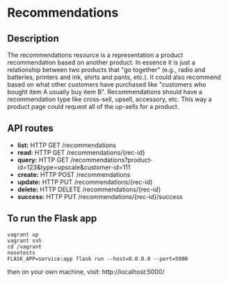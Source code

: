 # Recommendations

## Description

The recommendations resource is a representation a product recommendation based on another product. In essence it is just a relationship between two products that "go together" (e.g., radio and batteries, printers and ink, shirts and pants, etc.). It could also recommend based on what other customers have purchased like "customers who bought item A usually buy item B". Recommendations should have a recommendation type like cross-sell, upsell, accessory, etc. This way a product page could request all of the up-sells for a product.   

## API routes

- **list:** HTTP GET /recommendations
- **read:** HTTP GET /recommendations/{rec-id}
- **query:** HTTP GET /recommendations?product-id=123&type=upscale&customer-id=111
- **create:** HTTP POST /recommendations 
- **update:** HTTP PUT /recommendations/{rec-id}
- **delete:** HTTP DELETE /recommendations/{rec-id}
- **success:** HTTP PUT /recommendations/{rec-id}/success


## To run the Flask app 

```
vagrant up
vagrant ssh
cd /vagrant
nosetests
FLASK_APP=service:app flask run --host=0.0.0.0 --port=5000
```
then on your own machine, visit: http://localhost:5000/
